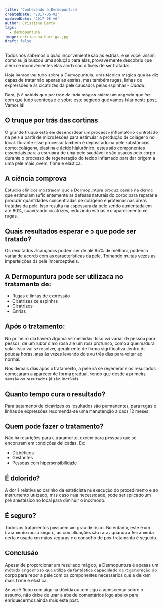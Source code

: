 ```yaml
---
title: 'Conhecendo a Dermopuntura'
createdDate: '2017-05-02'
updatedDate: '2017-05-06'
author: Cristiane Berto
tags:
  - dermopuntura
image: estrias-na-barriga.jpg
draft: false
---
```




Todos nós sabemos o quão inconveniente são as estrias, e se você, assim como eu já buscou uma solução para elas, provavelmente descobriu que além de inconvenientes elas ainda são difíceis de ser tratadas.

Hoje iremos ver tudo sobre a Dermopuntura, uma técnica mágica que se diz capaz de tratar não apenas as estrias, mas também rugas, linhas de expressões e as cicatrizes da pele causados pelas espinhas - _Uaaau_.

Bom, já é sabido que por traz de toda mágica existe um segredo que faz com que tudo aconteça e é sobre este segredo que vamos falar neste post. Vamos lá!

## O truque por trás das cortinas

O grande truque está em desencadear um processo inflamatório controlado na pele a partir de micro lesões para estimular a produção de colágeno no local. Durante esse processo também é depositado na pele substâncias como: colágeno, elastina e ácido hialurônico, estes são componentes essenciais para a estrutura de uma pele saudável e são usados pelo corpo durante o processo de regeneração do tecido inflamado para dar origem a uma pele mais jovem, firme e elástica.

## A ciência comprova

Estudos clínicos mostraram que a Dermopuntura produz canais na derme que estimulam suficientemente as defesas naturais do corpo para reparar e produzir quantidades concentradas de colágeno e proteínas nas áreas tratadas da pele. Isso resulta na espessura da pele sendo aumentada em até 80%, suavizando cicatrizes, reduzindo estrias e o aparecimento de rugas.

## Quais resultados esperar e o que pode ser tratado?

Os resultados alcançados podem ser de até 85% de melhora, podendo variar de acordo com as características da pele. Tornando muitas vezes as imperfeições da pele imperceptíveis.

##  A Dermopuntura pode ser utilizada no tratamento de:

  * Rugas e linhas de expressão
  * Cicatrizes de espinhas
  * Cicatrizes
  * Estrias

##  Após o tratamento:

No primeiro dia haverá alguma vermelhidão; Isso vai variar de pessoa para pessoa, de um rubor claro rosa até um rosa profundo, como a queimadura solar. Isso vai se resolver, geralmente de forma significativa dentro de poucas horas, mas às vezes levando dois ou três dias para voltar ao normal.

Nos demais dias após o tratamento, a pele irá se regenerar e os resultados começaram a aparecer de forma gradual, sendo que desde a primeira sessão os resultados já são incríveis.

##  Quanto tempo dura o resultado?

Para tratamento de cicatrizes os resultados são permanentes, para rugas e linhas de expressões recomenda-se uma manutenção a cada 12 meses.

## Quem pode fazer o tratamento?

Não há restrições para o tratamento, exceto para pessoas que se encontram em condições delicadas. Ex:

  *  Diabéticos
  *  Gestantes
  *  Pessoas com hipersensibilidade

## É dolorido?

A dor é relativa ao carinho da esteticista na execução do procedimento e ao instrumento utilizado, mas caso haja necessidade, pode ser aplicado um pré anestésico no local para diminuir o incômodo.

## É seguro?

Todos os tratamentos possuem um grau de risco. No entanto, este é um tratamento muito seguro, as complicações são raras quando a ferramenta certa é usada em mãos seguras e o conselho de pós-tratamento é seguido.

## Conclusão

Apesar de proporcionar um resultado mágico, a Dermopuntura é apenas um método engenhoso que utiliza da fantástica capacidade de regeneração do corpo para repor a pele com os componentes necessários que a deixam mais firme e elástica.

Se você ficou com alguma dúvida ou tem algo a acrescentar sobre o assunto, não deixe de usar a aba de comentários logo abaixo para enriquecermos ainda mais este post.
